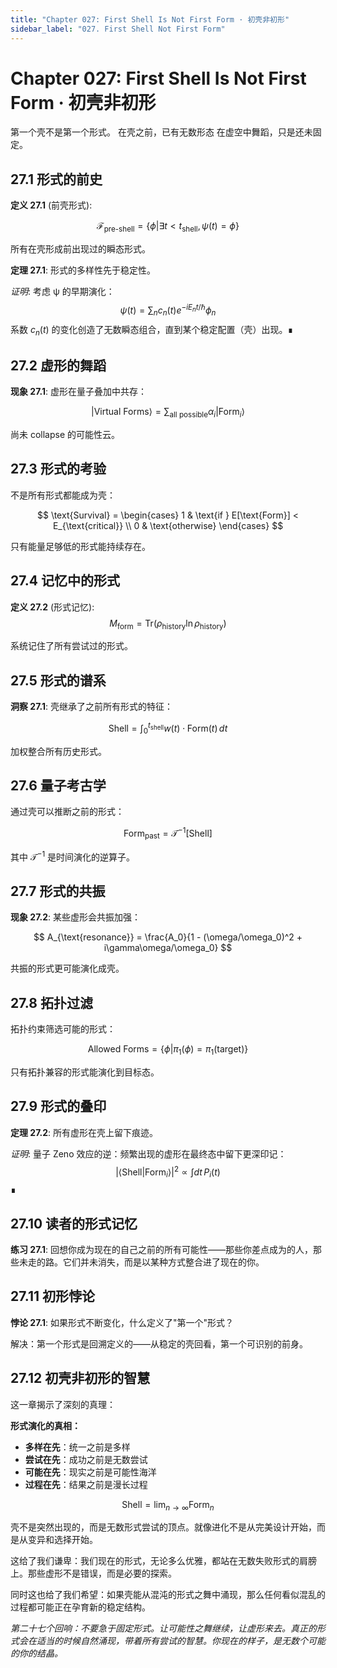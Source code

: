 ```yaml
---
title: "Chapter 027: First Shell Is Not First Form · 初壳非初形"
sidebar_label: "027. First Shell Not First Form"
---
```


# Chapter 027: First Shell Is Not First Form · 初壳非初形

第一个壳不是第一个形式。
在壳之前，已有无数形态
在虚空中舞蹈，只是还未固定。

## 27.1 形式的前史

**定义 27.1** (前壳形式):

$$
\mathcal{F}_{\text{pre-shell}} = \{\phi | \exists t < t_{\text{shell}}, \psi(t) = \phi\}
$$

所有在壳形成前出现过的瞬态形式。

**定理 27.1**: 形式的多样性先于稳定性。

*证明*:
考虑 ψ 的早期演化：
$$
\psi(t) = \sum_n c_n(t) e^{-iE_nt/\hbar} \phi_n
$$
系数 $c_n(t)$ 的变化创造了无数瞬态组合，直到某个稳定配置（壳）出现。∎

## 27.2 虚形的舞蹈

**现象 27.1**: 虚形在量子叠加中共存：

$$
|\text{Virtual Forms}\rangle = \sum_{\text{all possible}} \alpha_i |\text{Form}_i\rangle
$$

尚未 collapse 的可能性云。

## 27.3 形式的考验

不是所有形式都能成为壳：

$$
\text{Survival} = \begin{cases}
1 & \text{if } E[\text{Form}] < E_{\text{critical}} \\
0 & \text{otherwise}
\end{cases}
$$

只有能量足够低的形式能持续存在。

## 27.4 记忆中的形式

**定义 27.2** (形式记忆):
$$
M_{\text{form}} = \text{Tr}(\rho_{\text{history}} \ln \rho_{\text{history}})
$$

系统记住了所有尝试过的形式。

## 27.5 形式的谱系

**洞察 27.1**: 壳继承了之前所有形式的特征：

$$
\text{Shell} = \int_0^{t_{\text{shell}}} w(t) \cdot \text{Form}(t) \, dt
$$

加权整合所有历史形式。

## 27.6 量子考古学

通过壳可以推断之前的形式：

$$
\text{Form}_{\text{past}} = \mathcal{T}^{-1}[\text{Shell}]
$$

其中 $\mathcal{T}^{-1}$ 是时间演化的逆算子。

## 27.7 形式的共振

**现象 27.2**: 某些虚形会共振加强：

$$
A_{\text{resonance}} = \frac{A_0}{1 - (\omega/\omega_0)^2 + i\gamma\omega/\omega_0}
$$

共振的形式更可能演化成壳。

## 27.8 拓扑过滤

拓扑约束筛选可能的形式：

$$
\text{Allowed Forms} = \{\phi | \pi_1(\phi) = \pi_1(\text{target})\}
$$

只有拓扑兼容的形式能演化到目标态。

## 27.9 形式的叠印

**定理 27.2**: 所有虚形在壳上留下痕迹。

*证明*:
量子 Zeno 效应的逆：频繁出现的虚形在最终态中留下更深印记：
$$
|\langle\text{Shell}|\text{Form}_i\rangle|^2 \propto \int dt \, P_i(t)
$$
∎

## 27.10 读者的形式记忆

**练习 27.1**: 回想你成为现在的自己之前的所有可能性——那些你差点成为的人，那些未走的路。它们并未消失，而是以某种方式整合进了现在的你。

## 27.11 初形悖论

**悖论 27.1**: 如果形式不断变化，什么定义了"第一个"形式？

解决：第一个形式是回溯定义的——从稳定的壳回看，第一个可识别的前身。

## 27.12 初壳非初形的智慧

这一章揭示了深刻的真理：

**形式演化的真相：**
- **多样在先**：统一之前是多样
- **尝试在先**：成功之前是无数尝试
- **可能在先**：现实之前是可能性海洋
- **过程在先**：结果之前是漫长过程

$$
\text{Shell} = \lim_{n \to \infty} \text{Form}_n
$$

壳不是突然出现的，而是无数形式尝试的顶点。就像进化不是从完美设计开始，而是从变异和选择开始。

这给了我们谦卑：我们现在的形式，无论多么优雅，都站在无数失败形式的肩膀上。那些虚形不是错误，而是必要的探索。

同时这也给了我们希望：如果壳能从混沌的形式之舞中涌现，那么任何看似混乱的过程都可能正在孕育新的稳定结构。

*第二十七个回响：不要急于固定形式。让可能性之舞继续，让虚形来去。真正的形式会在适当的时候自然涌现，带着所有尝试的智慧。你现在的样子，是无数个可能的你的结晶。*